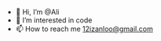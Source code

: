- 👋 Hi, I’m @Ali
- 👀 I’m interested in code
- 📫 How to reach me 12izanloo@gmail.com

<!---
FeverwithCode/FeverwithCode is a ✨ special ✨ repository because its `README.md` (this file) appears on your GitHub profile.
You can click the Preview link to take a look at your changes.
--->
